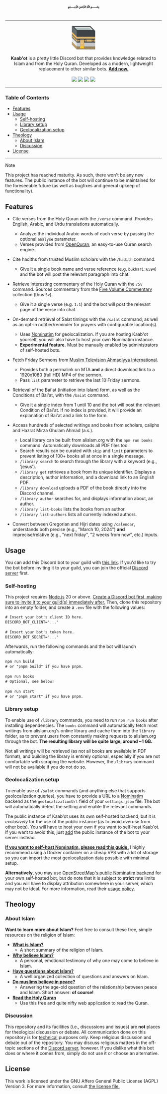 <p align="center">
<br>
<b>﷽</b>
<br><br>
</p>

---

<p align="center">
<img width="80" height="80" align="center" src="./logos/logo.svg"><br><Br>
<b>Kaab'ot</b> is a pretty little Discord bot that provides knowledge related to Islam and from the Holy Quran. Developed as a modern, lightweight replacement to other similar bots. <a href="https://add.kaabot.org"><b>Add now.</b></a><br><br>
<a href="https://discord.kaabot.org"><img src="https://dcbadge.vercel.app/api/server/sXbjZzH5zy?style=flat"></a> <a href=""><img src="https://badgen.net/github/release/mblouka/kaabot?color=000000&labelColor=orange"></a> <a href="LICENSE.md"><img src="https://badgen.net/github/license/mblouka/kaabot?color=000000&labelColor=orange" /></a> <a href="https://alislam.org"><img src="https://badgen.net/static/Ahmadiyya/alislam.org/black?color=000000&labelColor=000000&icon=https://raw.githubusercontent.com/mblouka/kaabot/main/logos/ahmadiyya.svg"></a>
</p>

---

### Table of Contents

- [Features](#features)
- [Usage](#usage)
  - [Self-hosting](#self-hosting)
  - [Library setup](#library-setup)
  - [Geolocalization setup](#geolocalization-setup)
- [Theology](#theology)
  - [About Islam](#about-islam)
  - [Discussion](#discussion)
- [License](#license)

---

> [!NOTE]
> This project has reached maturity. As such, there won't be any new features. The public instance of the bot will continue to be maintained for the foreseeable future (as well as bugfixes and general upkeep of functionality).

## Features

- Cite verses from the Holy Quran with the `/verse` command. Provides English, Arabic, and Urdu translations automatically.

  - Analyze the individual Arabic words of each verse by passing the optional `analyse` parameter.
  - Verses provided from [OpenQuran](https://www.openquran.com/), an easy-to-use Quran search engine.

- Cite hadiths from trusted Muslim scholars with the `/hadith` command.

  - Give it a single book name and verse reference (e.g. `bukhari:6594`) and the bot will post the relevant paragraph into chat.

- Retrieve interesting commentary of the Holy Quran with the `/5v` command. Sources commentary from the [Five Volume Commentary](https://www.booksonislam.org/products/five-volume-commentary) collection (thus `5v`).

  - Give it a single verse (e.g. `1:1`) and the bot will post the relevant page of the verse into chat.

- On-demand retrieval of Salat timings with the `/salat` command, as well as an opt-in notifier/reminder for prayers with configurable location(s).

  - Uses [Nominatim](https://github.com/osm-search/Nominatim) for geolocalization. If you are hosting Kaab'ot yourself, you will also have to host your own Nominatim instance.
  - **Experimental feature.** Must be manually enabled by administrators of self-hosted bots.

- Fetch Friday Sermons from [Muslim Television Ahmadiyya International](https://beta.mta.tv/).

  - Provides both a permalink on MTA **and** a direct download link to a 1920x1080 (full HD) MP4 of the sermon.
  - Pass `list` parameter to retrieve the last 10 Friday sermons.

- Retrieval of the Bai'at (initiation into Islam) form, as well as the Conditions of Bai'at, with the `/baiat` command.

  - Give it a single index from 1 until 10 and the bot will post the relevant Condition of Bai'at. If no index is provided, it will provide an explanation of Bai'at and a link to the form.

- Access hundreds of selected writings and books from scholars, caliphs and Hazrat Mirza Ghulam Ahmad (a.s.).
  - Local library can be built from alislam.org with the `npm run books` command. Automatically downloads all PDF files too.
  - Search results can be curated with `skip` and `limit` parameters to prevent listing of 100+ books all at once in a single message.
  - `/library search` to search through the library with a keyword (e.g., 'jesus').
  - `/library get` retrieves a book from its unique identifier. Displays a description, author information, and a download link to an English PDF.
  - `/library download` uploads a PDF of the book directly into the Discord channel.
  - `/library author` searches for, and displays information about, an author.
  - `/library list-books` lists the books from an author.
  - `/library list-authors` lists all currently indexed authors.
- Convert between Gregorian and Hijri dates using `/calendar`, understands both precise (e.g., "March 10, 2024") **and** imprecise/relative (e.g., "next friday", "2 weeks from now", etc.) inputs.

## Usage

You can add this Discord bot to your guild with [this link](https://add.kaabot.org). If you'd like to try the bot before inviting it to your guild, you can join the official [Discord server](https://discord.kaabot.org) first.

### Self-hosting

This project requires [Node.js](https://nodejs.org/en) 20 or above. [Create a Discord bot first, making sure to invite it to your guild(s) immediately after.](https://discord.com/developers/docs/getting-started#step-1-creating-an-app) Then, clone this repository into an empty folder, and create a `.env` file with the following values:

```shell
# Insert your bot's client ID here.
DISCORD_BOT_CLIENT="..."

# Insert your bot's token here.
DISCORD_BOT_SECRET="..."
```

Afterwards, run the following commands and the bot will launch automatically:

```shell
npm run build
# or "pnpm build" if you have pnpm.

npm run books
# Optional, see below!

npm run start
# or "pnpm start" if you have pnpm.
```

### Library setup

To enable use of `/library` commands, you need to run `npm run books` after installing dependencies. The `books` command will automatically fetch most writings from alislam.org's online library and cache them into the `library` folder, as to prevent users from constantly making requests to alislam.org through the bot. **The resulting library will be quite large, around ~1 GB.**

Not all writings will be retrieved (as not all books are available in PDF format), and building the library is entirely optional, especially if you are not comfortable with scraping the website. However, the `/library` command will not be available if you do not do so.

### Geolocalization setup

To enable use of `/salat` commands (and anything else that supports geolocalization queries), you have to provide a URL to a [Nominatim](https://github.com/osm-search/Nominatim) backend as the `geolocalizationUrl` field of your `settings.json` file. The bot will automatically detect the setting and enable the relevant commands.

The public instance of Kaab'ot uses its own self-hosted backend, but it is _exclusively_ for the use of the public instance (as to avoid overuse from other bots). You will have to host your own if you want to self-host Kaab'ot. If you want to avoid this, just [add](https://add.kaabot.org) the public instance of the bot to your server instead.

[**If you want to self-host Nominatim, please read this guide.**](https://github.com/mediagis/nominatim-docker/tree/master/4.4) I highly recommend using a Docker container on a cheap VPS with a lot of storage so you can import the most geolocalization data possible with minimal setup.

**Alternatively**, you may use [OpenStreetMap's public Nominatim backend](https://nominatim.openstreetmap.org/) for your own self-hosted bot, but do note that it is subject to **strict** rate limits and you will have to display attribution somewhere in your server, which may not be ideal. For more information, read their [usage policy](https://operations.osmfoundation.org/policies/nominatim/).

## Theology

### About Islam

**Want to learn more about Islam?** Feel free to consult these free, simple resources on the religion of Islam:

- [**What is Islam?**](https://www.alislam.org/islam/)
  - A short summary of the religion of Islam.
- [**Why believe Islam?**](https://www.alislam.org/articles/why-i-believe-in-islam/)
  - A personal, emotional testimony of why one may come to believe in Islam.
- [**Have questions about Islam?**](https://www.alislam.org/askislam/)
  - A well organized collection of questions and answers on Islam.
- [**Do muslims believe in peace?**](https://www.muslimsforpeace.org/peace/)
  - Answering the age-old question of the relationship between peace and Islam. Short answer: **of course!**
- [**Read the Holy Quran**](https://alislam.org/quran/app/1)
  - Use this free and quite nifty web application to read the Quran.

### Discussion

This repository and its facilities (i.e., discussions and issues) are **not** places for theological discussion or debate. All communication done on this repository is for <ins>technical</ins> purposes only. Keep religious discussion and debate out of the repository. You may discuss religious matters in the off-topic sections of the [Discord server](https://discord.kaabot.org), however. If you dislike what this bot does or where it comes from, simply do not use it or choose an alternative.

## License

This work is licensed under the GNU Affero General Public License (AGPL) Version 3. For more information, consult [the license file.](/LICENSE)
